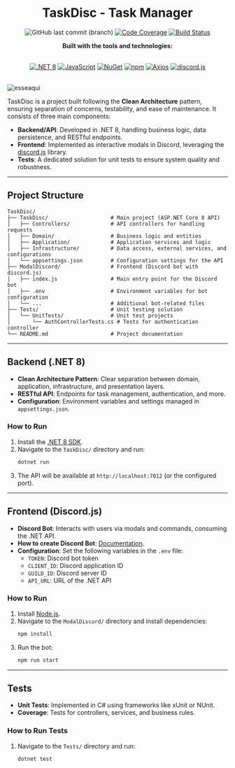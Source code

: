 <div align="center">
   <h1>TaskDisc - Task Manager</h1>

![GitHub last commit (branch)](https://img.shields.io/github/last-commit/ArthurSchallenberger/TaskDisc/master)
[![Code Coverage](https://img.shields.io/badge/coverage-77.5%25-green)](https://github.com/ArthurSchallenberger/TaskDisc)
[![Build Status](https://img.shields.io/badge/build-passing-brightgreen)](https://github.com/ArthurSchallenberger/TaskDisc)
</div>

<div align="center">
  <strong>Built with the tools and technologies:</strong>
</br></br>

[![.NET 8](https://img.shields.io/badge/.NET-8.0-512BD4?logo=dotnet)](https://dotnet.microsoft.com/)
[![JavaScript](https://img.shields.io/badge/JavaScript-F7DF1E?logo=javascript)](https://www.javascript.com/)
[![NuGet](https://img.shields.io/badge/NuGet-004880?logo=nuget)](https://www.nuget.org/)
[![npm](https://img.shields.io/badge/npm-CB3837?logo=npm)](https://www.npmjs.com/)
[![Axios](https://img.shields.io/badge/Axios-5A29E4?logo=axios)](https://axios-http.com/)
[![discord.js](https://img.shields.io/badge/discord.js-14.15.3-5865F2?logo=discord)](https://discord.js.org/)
</br></br>
</div>

![esseaqui](https://github.com/user-attachments/assets/fc7fbc8d-7012-4a2f-8887-66a890607cce)

TaskDisc is a project built following the **Clean Architecture** pattern, ensuring separation of concerns, testability, and ease of maintenance. It consists of three main components:

- **Backend/API**: Developed in .NET 8, handling business logic, data persistence, and RESTful endpoints.
- **Frontend**: Implemented as interactive modals in Discord, leveraging the [discord.js](https://discord.js.org/) library.
- **Tests**: A dedicated solution for unit tests to ensure system quality and robustness.

---

## Project Structure

```
TaskDisc/
├── TaskDisc/                    # Main project (ASP.NET Core 8 API)
│   ├── Controllers/             # API controllers for handling requests
│   ├── Domain/                  # Business logic and entities
│   ├── Application/             # Application services and logic
│   ├── Infrastructure/          # Data access, external services, and configurations
│   └── appsettings.json         # Configuration settings for the API
├── ModalDiscord/                # Frontend (Discord bot with discord.js)
│   ├── index.js                 # Main entry point for the Discord bot
│   ├── .env                     # Environment variables for bot configuration
│   └── ...                      # Additional bot-related files
├── Tests/                       # Unit testing solution
│   └── UnitTests/               # Unit test projects
│       └── AuthControllerTests.cs # Tests for authentication controller
└── README.md                    # Project documentation
```

---

## Backend (.NET 8)

- **Clean Architecture Pattern**: Clear separation between domain, application, infrastructure, and presentation layers.
- **RESTful API**: Endpoints for task management, authentication, and more.
- **Configuration**: Environment variables and settings managed in `appsettings.json`.

### How to Run

1. Install the [.NET 8 SDK](https://dotnet.microsoft.com/download).
2. Navigate to the `TaskDisc/` directory and run:
   ```bash
   dotnet run
   ```
3. The API will be available at `http://localhost:7012` (or the configured port).

---

## Frontend (Discord.js)

- **Discord Bot**: Interacts with users via modals and commands, consuming the .NET API.
- **How to create Discord Bot**: [Documentation](https://gist.github.com/h0gsmoke/3071a638a4bf7b340cc4723cc4bc7cc7).
- **Configuration**: Set the following variables in the `.env` file:
  - `TOKEN`: Discord bot token
  - `CLIENT_ID`: Discord application ID
  - `GUILD_ID`: Discord server ID
  - `API_URL`: URL of the .NET API

### How to Run

1. Install [Node.js](https://nodejs.org/).
2. Navigate to the `ModalDiscord/` directory and install dependencies:
   ```bash
   npm install
   ```
3. Run the bot:
   ```bash
   npm run start
   ```

---

## Tests

- **Unit Tests**: Implemented in C# using frameworks like xUnit or NUnit.
- **Coverage**: Tests for controllers, services, and business rules.

### How to Run Tests

1. Navigate to the `Tests/` directory and run:
   ```bash
   dotnet test
   ```
